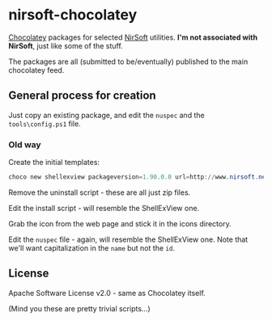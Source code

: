 # nirsoft-chocolatey
[Chocolatey](http://chocolatey.org) packages for selected [NirSoft](http://www.nirsoft.net) utilities. **I'm not associated with NirSoft**, just like some of the stuff.

The packages are all (submitted to be/eventually) published to the main chocolatey feed.

## General process for creation

Just copy an existing package, and edit the `nuspec` and the `tools\config.ps1` file.

### Old way
Create the initial templates:

```powershell
choco new shellexview packageversion=1.90.0.0 url=http://www.nirsoft.net/utils/shexview.zip url64=http://www.nirsoft.net/utils/shexview-x64.zip maintainername="Ryan Pavlik" maintainerrepo=rpavlik/nirsoft-chocolatey
```

Remove the uninstall script - these are all just zip files.

Edit the install script - will resemble the ShellExView one.

Grab the icon from the web page and stick it in the icons directory.

Edit the `nuspec` file - again, will resemble the ShellExView one. Note that we'll want capitalization in the `name` but not the `id`.


## License

Apache Software License v2.0 - same as Chocolatey itself.

(Mind you these are pretty trivial scripts...)
